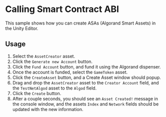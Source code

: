 # Calling Smart Contract ABI

This sample shows how you can create ASAs (Algorand Smart Assets) in the Unity Editor.

## Usage

1. Select the `AssetCreator` asset.
2. Click the `Generate new Account` button.
3. Click the `Fund Account` button, and fund it using the Algorand dispenser.
4. Once the account is funded, select the `GameToken` asset.
5. Click the `CreateAsset` button, and a Create Asset window should popup.
6. Drag and drop the `AssetCreator` asset to the `Creator Account` field, and the `TestNetAlgod` asset to the `Algod` field.
7. Click the `Create` button.
8. After a couple seconds, you should see an `Asset Created!` message in the console window, and the assets `Index` and `Network` fields should be updated with the new information.
